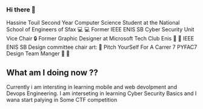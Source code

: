 ### Hi there 👋

<!--
**hassinetouil/hassinetouil** is a ✨ _special_ ✨ repository because its `README.md` (this file) appears on your GitHub profile.

Here are some ideas to get you started:

- 🔭 I’m currently working on ...
- 🌱 I’m currently learning ...
- 👯 I’m looking to collaborate on ...
- 🤔 I’m looking for help with ...
- 💬 Ask me about ...
- 📫 How to reach me: ...
- 😄 Pronouns: ...
- ⚡ Fun fact: ...
-->
Hassine Touil 
Second Year Computer Science Student at the National School of Engineers of Sfax :computer: :computer:
Former IEEE ENIS SB Cyber Security Unit Vice Chair :lock:
Former Graphic Designer at Microsoft Tech Club Enis :art: :art:
IEEE ENIS SB Design committee chair art: :art:
Pitch YourSelf For A Carrer 7 PYFAC7 Design Team Manger :art: :art:

## What am I doing now ?? 
Currently i am intersting in learning mobile and web devolpment and Devops Engineering. 
I am interseting in learning Cyber Security Basics and I wana start palying in Some CTF competition 
